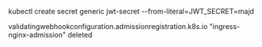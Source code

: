 kubectl create secret generic jwt-secret --from-literal=JWT_SECRET=majd

validatingwebhookconfiguration.admissionregistration.k8s.io "ingress-nginx-admission" deleted
